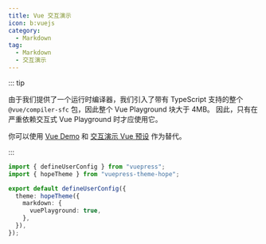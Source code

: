 ```yaml
---
title: Vue 交互演示
icon: b:vuejs
category:
  - Markdown
tag:
  - Markdown
  - 交互演示
---
```


::: tip

由于我们提供了一个运行时编译器，我们引入了带有 TypeScript 支持的整个 `@vue/compiler-sfc` 包，因此整个 Vue Playground 块大于 4MB。 因此，只有在严重依赖交互式 Vue Playground 时才应使用它。

你可以使用 [Vue Demo](./demo.md) 和 [交互演示 Vue 预设](./playground.md#vue) 作为替代。

:::

<!-- @include: @md-enhance/zh/guide/code/vue-playground.md#settings -->

```ts twoslash {7} title=".vuepress/config.ts"
import { defineUserConfig } from "vuepress";
import { hopeTheme } from "vuepress-theme-hope";

export default defineUserConfig({
  theme: hopeTheme({
    markdown: {
      vuePlayground: true,
    },
  }),
});
```

<!-- @include: @md-enhance/zh/guide/code/vue-playground.md#after -->
